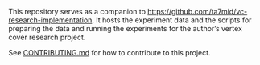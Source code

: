 This repository serves as a companion to https://github.com/ta7mid/vc-research-implementation. It hosts the experiment data and the scripts for preparing the data and running the experiments for the author’s vertex cover research project.

See [CONTRIBUTING.md](CONTRIBUTING.md) for how to contribute to this project.
